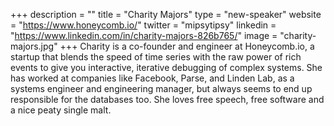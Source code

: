+++
description = ""
title = "Charity Majors"
type = "new-speaker"
website = "https://www.honeycomb.io/"
twitter = "mipsytipsy"
linkedin = "https://www.linkedin.com/in/charity-majors-826b765/"
image = "charity-majors.jpg"
+++
Charity is a co-founder and engineer at Honeycomb.io, a startup that blends the speed of time series with the raw power of rich events to give you interactive, iterative debugging of complex systems. She has worked at companies like Facebook, Parse, and Linden Lab, as a systems engineer and engineering manager, but always seems to end up responsible for the databases too. She loves free speech, free software and a nice peaty single malt.